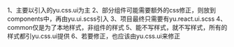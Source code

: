 1、主要以引入的yu.css.ui为主
2、部分组件可能需要额外的css修正，则放到components中，再由yu.ui.scss引入
3、项目最终只需要有yu.react.ui.scss
4、common仅是为了本地样式，非组件的样式
5、能不写样式，就不写样式，所有的样式都引yu.css.ui提供
6、若要修正，也应该由yu.css.ui来修正

